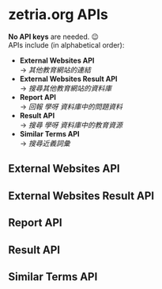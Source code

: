 # zetria.org APIs  

**No API keys** are needed. 😉  
APIs include (in alphabetical order):  
  
- **External Websites API**  
 -> *其他教育網站的連結*
- **External Websites Result API**  
 -> *搜尋其他教育網站的資料庫*
- **Report API**  
 -> *回報 學呀 資料庫中的問題資料*
- **Result API**  
 -> *搜尋 學呀 資料庫中的教育資源*
- **Similar Terms API**  
 -> *搜尋近義詞彙*
    
## External Websites API
  
## External Websites Result API
  
## Report API
  
## Result API
  
## Similar Terms API
  
